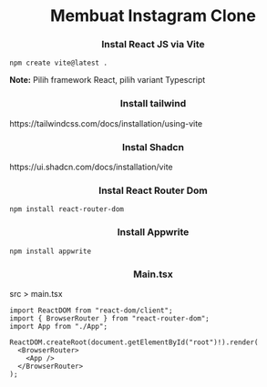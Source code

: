 <h1 align="center">Membuat Instagram Clone</h1>

<h3 align="center">Instal React JS via Vite</h3>  

```
npm create vite@latest .
```
**Note:** Pilih framework React, pilih variant Typescript

<h3 align="center">Install tailwind</h3>
https://tailwindcss.com/docs/installation/using-vite

<h3 align="center">Instal Shadcn</h3>
https://ui.shadcn.com/docs/installation/vite

<h3 align="center">Instal React Router Dom</h3>

```
npm install react-router-dom
```

<h3 align="center">Install Appwrite</h3>

```
npm install appwrite
```

<h3 align="center">Main.tsx</h3>
src > main.tsx

```
import ReactDOM from "react-dom/client";
import { BrowserRouter } from "react-router-dom";
import App from "./App";

ReactDOM.createRoot(document.getElementById("root")!).render(
  <BrowserRouter>
    <App />
  </BrowserRouter>
);
```
